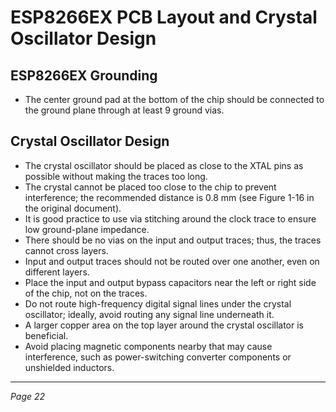 # ESP8266EX PCB Layout and Crystal Oscillator Design

## ESP8266EX Grounding

- The center ground pad at the bottom of the chip should be connected to the ground plane through at least 9 ground vias.

## Crystal Oscillator Design

- The crystal oscillator should be placed as close to the XTAL pins as possible without making the traces too long.
- The crystal cannot be placed too close to the chip to prevent interference; the recommended distance is 0.8 mm (see Figure 1-16 in the original document).
- It is good practice to use via stitching around the clock trace to ensure low ground-plane impedance.
- There should be no vias on the input and output traces; thus, the traces cannot cross layers.
- Input and output traces should not be routed over one another, even on different layers.
- Place the input and output bypass capacitors near the left or right side of the chip, not on the traces.
- Do not route high-frequency digital signal lines under the crystal oscillator; ideally, avoid routing any signal line underneath it.
- A larger copper area on the top layer around the crystal oscillator is beneficial.
- Avoid placing magnetic components nearby that may cause interference, such as power-switching converter components or unshielded inductors.

---

*Page 22*